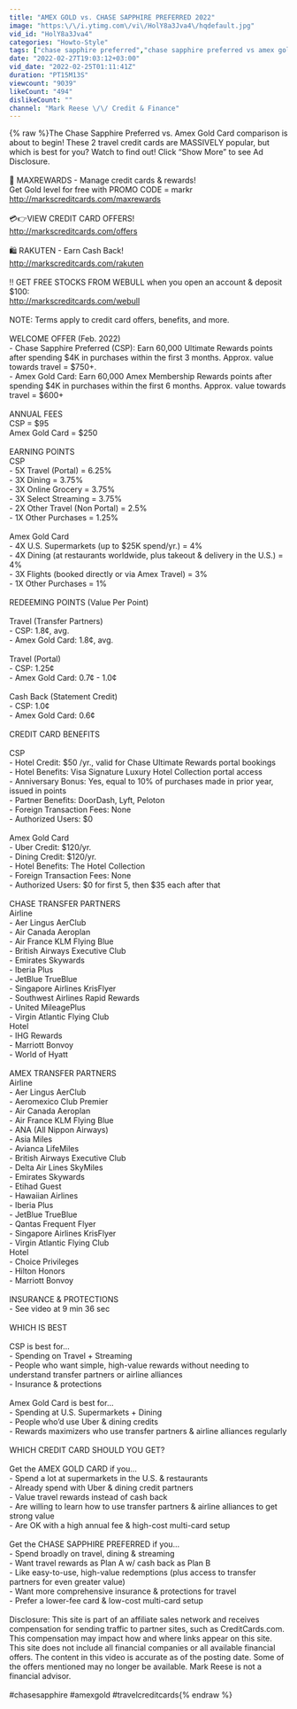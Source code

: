 ```yaml
---
title: "AMEX GOLD vs. CHASE SAPPHIRE PREFERRED 2022"
image: "https:\/\/i.ytimg.com\/vi\/HolY8a3Jva4\/hqdefault.jpg"
vid_id: "HolY8a3Jva4"
categories: "Howto-Style"
tags: ["chase sapphire preferred","chase sapphire preferred vs amex gold","chase sapphire preferred benefits"]
date: "2022-02-27T19:03:12+03:00"
vid_date: "2022-02-25T01:11:41Z"
duration: "PT15M13S"
viewcount: "9039"
likeCount: "494"
dislikeCount: ""
channel: "Mark Reese \/\/ Credit & Finance"
---
```

{% raw %}The Chase Sapphire Preferred vs. Amex Gold Card comparison is about to begin!  These 2 travel credit cards are MASSIVELY popular, but which is best for you?  Watch to find out!  Click “Show More” to see Ad Disclosure.<br /><br />📲 MAXREWARDS - Manage credit cards &amp; rewards!<br />Get Gold level for free with PROMO CODE = markr<br /><a rel="nofollow" target="blank" href="http://markscreditcards.com/maxrewards">http://markscreditcards.com/maxrewards</a><br /><br />💳👉VIEW CREDIT CARD OFFERS!<br /><a rel="nofollow" target="blank" href="http://markscreditcards.com/offers">http://markscreditcards.com/offers</a><br /><br />🛍 RAKUTEN - Earn Cash Back!<br /><a rel="nofollow" target="blank" href="http://markscreditcards.com/rakuten">http://markscreditcards.com/rakuten</a><br /><br />‼️ GET FREE STOCKS FROM WEBULL when you open an account &amp; deposit $100:<br /><a rel="nofollow" target="blank" href="http://markscreditcards.com/webull">http://markscreditcards.com/webull</a><br /><br />NOTE:  Terms apply to credit card offers, benefits, and more.<br /><br />WELCOME OFFER (Feb. 2022)<br />- Chase Sapphire Preferred (CSP):  Earn 60,000 Ultimate Rewards points after spending $4K in purchases within the first 3 months.  Approx. value towards travel = $750+.<br />- Amex Gold Card:  Earn 60,000 Amex Membership Rewards points after spending $4K in purchases within the first 6 months.  Approx. value towards travel = $600+<br /><br />ANNUAL FEES<br />CSP = $95<br />Amex Gold Card = $250<br /><br />EARNING POINTS<br />CSP<br />- 5X Travel (Portal) = 6.25%<br />- 3X Dining = 3.75%<br />- 3X Online Grocery = 3.75%<br />- 3X Select Streaming = 3.75%<br />- 2X Other Travel (Non Portal) = 2.5%<br />- 1X Other Purchases = 1.25%<br /><br />Amex Gold Card<br />- 4X U.S. Supermarkets (up to $25K spend/yr.) = 4%<br />- 4X Dining (at restaurants worldwide, plus takeout &amp; delivery in the U.S.) = 4%<br />- 3X Flights (booked directly or via Amex Travel) = 3%<br />- 1X Other Purchases = 1%<br /><br />REDEEMING POINTS (Value Per Point)<br /><br />Travel (Transfer Partners)<br />- CSP:  1.8¢, avg.<br />- Amex Gold Card:  1.8¢, avg.<br /><br />Travel (Portal)<br />- CSP:  1.25¢<br />- Amex Gold Card:  0.7¢ - 1.0¢<br /><br />Cash Back (Statement Credit)<br />- CSP:  1.0¢<br />- Amex Gold Card:  0.6¢<br /><br />CREDIT CARD BENEFITS<br /><br />CSP<br />- Hotel Credit:  $50 /yr., valid for Chase Ultimate Rewards portal bookings<br />- Hotel Benefits:  Visa Signature Luxury Hotel Collection portal access<br />- Anniversary Bonus:  Yes, equal to 10% of purchases made in prior year, issued in points<br />- Partner Benefits:  DoorDash, Lyft, Peloton<br />- Foreign Transaction Fees:   None<br />- Authorized Users:  $0<br /><br />Amex Gold Card<br />- Uber Credit:  $120/yr.<br />- Dining Credit:  $120/yr.<br />- Hotel Benefits:  The Hotel Collection<br />- Foreign Transaction Fees:  None<br />- Authorized Users:  $0 for first 5, then $35 each after that<br /><br />CHASE TRANSFER PARTNERS<br />Airline<br />- Aer Lingus AerClub<br />- Air Canada Aeroplan<br />- Air France KLM Flying Blue<br />- British Airways Executive Club<br />- Emirates Skywards<br />- Iberia Plus<br />- JetBlue TrueBlue<br />- Singapore Airlines KrisFlyer<br />- Southwest Airlines Rapid Rewards<br />- United MileagePlus<br />- Virgin Atlantic Flying Club<br />Hotel<br />- IHG Rewards<br />- Marriott Bonvoy<br />- World of Hyatt<br /><br />AMEX TRANSFER PARTNERS<br />Airline<br />- Aer Lingus AerClub<br />- Aeromexico Club Premier<br />- Air Canada Aeroplan<br />- Air France KLM Flying Blue<br />- ANA (All Nippon Airways)<br />- Asia Miles<br />- Avianca LifeMiles<br />- British Airways Executive Club<br />- Delta Air Lines SkyMiles<br />- Emirates Skywards<br />- Etihad Guest<br />- Hawaiian Airlines<br />- Iberia Plus<br />- JetBlue TrueBlue<br />- Qantas Frequent Flyer<br />- Singapore Airlines KrisFlyer<br />- Virgin Atlantic Flying Club<br />Hotel<br />- Choice Privileges<br />- Hilton Honors<br />- Marriott Bonvoy<br /><br />INSURANCE &amp; PROTECTIONS<br />- See video at 9 min 36 sec<br /><br />WHICH IS BEST<br /><br />CSP is best for…<br />- Spending on Travel + Streaming<br />- People who want simple, high-value rewards without needing to understand transfer partners or airline alliances<br />- Insurance &amp; protections<br /><br />Amex Gold Card is best for…<br />- Spending at U.S. Supermarkets + Dining<br />- People who’d use Uber &amp; dining credits<br />- Rewards maximizers who use transfer partners &amp; airline alliances regularly<br /><br />WHICH CREDIT CARD SHOULD YOU GET?<br /><br />Get the AMEX GOLD CARD if you…<br />- Spend a lot at supermarkets in the U.S. &amp; restaurants<br />- Already spend with Uber &amp; dining credit partners<br />- Value travel rewards instead of cash back<br />- Are willing to learn how to use transfer partners &amp; airline alliances to get strong value<br />- Are OK with a high annual fee &amp; high-cost multi-card setup<br /><br />Get the CHASE SAPPHIRE PREFERRED if you…<br />- Spend broadly on travel, dining &amp; streaming<br />- Want travel rewards as Plan A w/ cash back as Plan B<br />- Like easy-to-use, high-value redemptions (plus access to transfer partners for even greater value)<br />- Want more comprehensive insurance &amp; protections for travel<br />- Prefer a lower-fee card &amp; low-cost multi-card setup<br /><br />Disclosure: This site is part of an affiliate sales network and receives compensation for sending traffic to partner sites, such as CreditCards.com. This compensation may impact how and where links appear on this site. This site does not include all financial companies or all available financial offers. The content in this video is accurate as of the posting date. Some of the offers mentioned may no longer be available. Mark Reese is not a financial advisor.<br /><br />#chasesapphire #amexgold #travelcreditcards{% endraw %}
